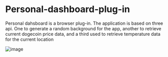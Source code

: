 # Personal-dashboard-plug-in
Personal dahsboard is a browser plug-in. The application is based on three api. One to generate a random background for the app, another to retrieve current dogecoin price data, and a third used to retrieve temperature data for the current location

![image](https://user-images.githubusercontent.com/100380604/208293934-8f74c1b9-af1b-4eda-a6c4-76a03d04614e.png)
